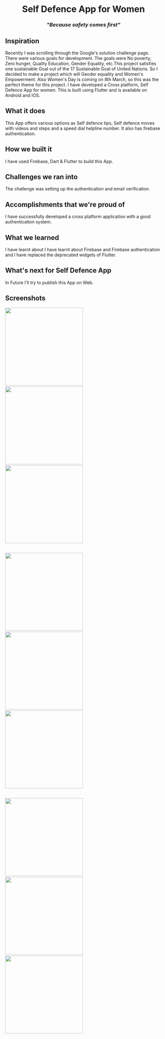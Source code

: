 <h1 align="center">Self  Defence App for Women</h1>
<h3 align="center"><i>"Because safety comes first"</i></h3>


## Inspiration

Recently I was scrolling through the Google's solution challenge page. There were various goals for development. The goals were No poverty, Zero hunger, Quality Education, Gender Equality, etc.This project satisfies one sustainable Goal out of the 17 Sustainable Goal of United Nations. So I decided to make a project which will Gender equality and Women's Empowerment. Also Women's Day is coming on 8th March, so this was the perfect theme for this project. I have developed a Cross platform, Self Defence App for women. This is built using Flutter and is available on Android and IOS. 

## What it does

This App offers various options as Self defence tips, Self defence moves with videos and steps and a speed dial helpline number. It also has firebase authentication.

## How we built it

I have used Firebase, Dart & Flutter to build this App.

## Challenges we ran into

The challenge was setting up the authentication and email verification.

## Accomplishments that we're proud of

I have successfully developed a cross platform application with a good authentication system.

## What we learned

I have learnt about I have learnt about Firebase and Firebase authentication and I have replaced the deprecated widgets of Flutter.

## What's next for Self Defence App

In Future I'll try to publish this App on Web.

## Screenshots

<img src="assets/screenshots/ss9.png" width="250"> &emsp; <img src="assets/screenshots/ss10.png" width="250"> &emsp; <img src="assets/screenshots/ss1.png" width="250"> <br /> <br />

 <img src="assets/screenshots/ss2.png" width="250"> &emsp; <img src="assets/screenshots/ss3.png" width="250"> &emsp; <img src="assets/screenshots/ss4.png" width="250"> <br /> <br />

<img src="assets/screenshots/ss5.png" width="250"> &emsp; <img src="assets/screenshots/ss6.png" width="250"> &emsp; <img src="assets/screenshots/ss7.png" width="250"> <br /> 


